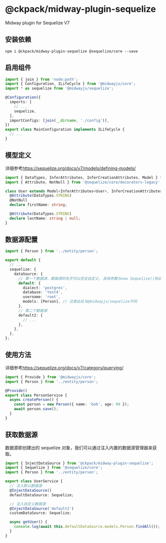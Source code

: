 # @ckpack/midway-plugin-sequelize

Midway plugin for Sequelize V7

## 安装依赖

```shell
npm i @ckpack/midway-plugin-sequelize @sequelize/core --save
```

## 启用组件

```ts
import { join } from 'node:path';
import { Configuration, ILifeCycle } from '@midwayjs/core';
import * as sequelize from '@midwayjs/sequelize';

@Configuration({
  imports: [
    // ...
    sequelize,
  ],
  importConfigs: [join(__dirname, './config')],
})
export class MainConfiguration implements ILifeCycle {
  // ...
}
```

## 模型定义

详细参考<https://sequelize.org/docs/v7/models/defining-models/>

```ts
import { DataTypes, InferAttributes, InferCreationAttributes, Model } from '@sequelize/core';
import { Attribute, NotNull } from '@sequelize/core/decorators-legacy';

class User extends Model<InferAttributes<User>, InferCreationAttributes<User>> {
  @Attribute(DataTypes.STRING)
  @NotNull
  declare firstName: string;

  @Attribute(DataTypes.STRING)
  declare lastName: string | null;
}
```

## 数据源配置

```ts
import { Person } from '../entity/person';

export default {
  // ...
  sequelize: {
    dataSource: {
      // 第一个数据源，数据源的名字可以完全自定义, 具体参数与new Sequelize()构造函数参数一致
      default: {
        dialect: 'postgres',
        database: 'test4',
        username: 'root',
        models: [Person], // 注意此处与@midwayjs/sequelize不同
      },
      // 第二个数据源
      default2: {
        // ...
      },
    },
  },
};
```

## 使用方法

详细参考<https://sequelize.org/docs/v7/category/querying/>

```ts
import { Provide } from '@midwayjs/core';
import { Person } from '../entity/person';

@Provide()
export class PersonService {
  async createPerson() {
    const person = new Person({ name: 'bob', age: 99 });
    await person.save();
  }
}
```

## 获取数据源

数据源即创建出的 sequelize 对象，我们可以通过注入内置的数据源管理器来获取。

```ts
import { InjectDataSource } from '@ckpack/midway-plugin-sequelize';
import { Sequelize } from '@sequelize/core';
import { Person } from '../entity/person';

export class UserService {
  // 注入默认数据源
  @InjectDataSource()
  defaultDataSource: Sequelize;

  // 注入自定义数据源
  @InjectDataSource('default2')
  customDataSource: Sequelize;

  async getUser() {
    console.log(await this.defaultDataSource.models.Person.findAll());
  }
}
```
